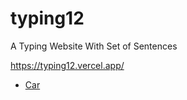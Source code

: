 # typing12

A Typing Website With Set of Sentences

https://typing12.vercel.app/

- [Car](https://github.com/mk-knight23/mk3)
